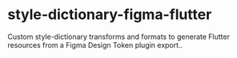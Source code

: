 # style-dictionary-figma-flutter
Custom style-dictionary transforms and formats to generate Flutter resources from a Figma Design Token plugin export..
